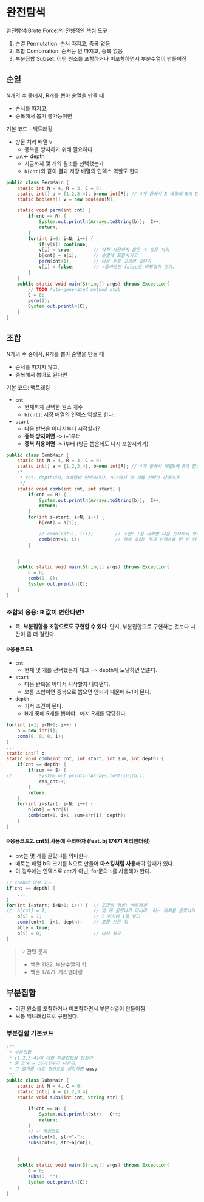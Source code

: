 # 완전탐색

완전탐색(Brute Force)의 전형적인 핵심 도구

1. 순열 Permutation: 순서 따지고, 중복 없음
2. 조합 Combination: 순서는 안 따지고, 중복 없음
3. 부분집합 Subset: 어떤 원소를 포함하거나 미포함하면서 부분수열이 만들어짐

## 순열

N개의 수 중에서, R개를 뽑아 순열을 만들 때

- 순서를 따지고,
- 중복해서 뽑기 불가능이면

기본 코드 - 백트래킹

- 방문 처리 배열 v
  - 중복을 방지하기 위해 필요하다
- `cnt`<- depth
  - 지금까지 몇 개의 원소를 선택했는가
  - `b[cnt]`와 같이 결과 저장 배열의 인덱스 역할도 한다.

```java
public class PermMain {
	static int N = 4, R = 3, C = 0;
	static int[] a = {1,2,3,4}, b=new int[R]; // 4개 중에서 B 배열에 R개 만큼 채워넣는다.
	static boolean[] v = new boolean[N];

	static void perm(int cnt) {
		if(cnt == R) {
			System.out.println(Arrays.toString(b));  C++;
			return;
		}
		for(int i=0; i<N; i++) {
			if(v[i]) continue;
			v[i] = true; 		// 아직 사용하지 않은 수 방문 처리
			b[cnt] = a[i];		// 순열에 포함시키고
			perm(cnt+1);		// 다음 수를 고르러 갔다가
			v[i] = false; 		// ⭐돌아오면 false로 바꿔줘야 한다.
		}
	}
	public static void main(String[] args) throws Exception{
		// TODO Auto-generated method stub
		C = 0;
		perm(0);
		System.out.println(C);
	}
}
```

## 조합

N개의 수 중에서, R개를 뽑아 순열을 만들 때

- 순서를 따지지 않고,
- 중복해서 뽑아도 된다면

기본 코드: 백트래킹

- `cnt`
  - 현재까지 선택한 원소 개수
  - `b[cnt]`: 저장 배열의 인덱스 역할도 한다.
- `start`
  - 다음 반복을 어디서부터 시작할까?
  - **중복 방지이면** -> i+1부터
  - **중복 허용이면** -> i부터 (방금 뽑은데도 다시 포함시키기)

```java
public class CombMain {
	static int N = 4, R = 3, C = 0;
	static int[] a = {1,2,3,4}, b=new int[R]; // 4개 중에서 배열b에 R개 만큼 채워넣는다.
	/*
	 * cnt: depth이자, b배열의 인덱스이자, nCr에서 몇 개를 선택한 상태인가
	 */
	static void comb(int cnt, int start) {
		if(cnt == R) {
			System.out.println(Arrays.toString(b));  C++;
			return;
		}
		for(int i=start; i<N; i++) {
			b[cnt] = a[i];

			// comb(cnt+1, i+1); 		// 조합: 1을 더하면 다음 숫자부터 보기에 중복이 알아서 제거된다.
			comb(cnt+1, i); 			// 중복 조합: 현재 인덱스를 한 번 더 사용하면 된다.
		}


	}
	public static void main(String[] args) throws Exception{
		C = 0;
		comb(0, 0);
		System.out.println(C);
	}
}
```

### 조합의 응용: R 값이 변한다면?

- 즉, **부분집합을 조합으로도 구현할 수 있다**. 단지, 부분집합으로 구현하는 것보다 시간이 좀 더 걸린다.

#### 💡응용코드1.

- `cnt`
  - 현재 몇 개를 선택했는지 체크 => depth에 도달하면 멈춘다.
- `start`
  - 다음 반복을 어디서 시작할지 나타낸다.
  - 보통 조합이면 중복으로 뽑으면 안되기 때문에 i+1이 된다.
- `depth`
  - 기저 조건이 된다.
  - N개 중에 R개를 뽑아야.. 에서 R개를 담당한다.

```java
for(int i=1; i<N+1; i++) {
	b = new int[i];
	comb(0, 0, 0, i);
}
...
static int[] b;
static void comb(int cnt, int start, int sum, int depth) {
	if(cnt == depth) {
		if(sum == S) {
//			System.out.println(Arrays.toString(b));
			res_cnt++;
		}
		return;
	}
	for(int i=start; i<N; i++) {
		b[cnt] = arr[i];
		comb(cnt+1, i+1, sum+arr[i], depth);
	}
}
```

#### 💡응용코드2. cnt의 사용에 주의하자 (feat. bj 17471 게리맨더링)

- `cnt`는 몇 개를 골랐냐를 의미한다.
- 때로는 배열 b의 크기를 N으로 만들어 **마스킹처럼 사용**해야 할때가 있다.
- 이 경우에는 인덱스로 `cnt`가 아닌, for문의 `i`를 사용해야 한다.

```java
// comb의 내부 코드
if(cnt == depth) {
	...
}
for(int i=start; i<N+1; i++) {	// 조합의 핵심: 백트래킹
//	b[cnt] = 1; 				// 몇 개 골랐냐가 아니라, 어느 위치를 골랐냐가 중요함
	b[i] = 1; 					// i 위치에 1을 넣고
	comb(cnt+1, i+1, depth);	// 조합 만든 뒤
	able = true;
	b[i] = 0; 					// 다시 복구
}
```

> 💡 관련 문제
>
> - 백준 1182. 부분수열의 합
> - 백준 17471. 게리맨더링

## 부분집합
- 어떤 원소를 포함하거나 미포함하면서 부분수열이 만들어짐
- 보통 백트래킹으로 구현된다.

### 부분집합 기본코드
```java
/**
 * 부분집합 
 * {1,2,3,4}에 대한 부분집합을 만든다. 
 * 총 2^4 = 16가짓수가 나온다. 
 * 그 결과를 비트 연산으로 생각하면 easy
 */
public class SubsMain {
	static int N = 4, C = 0; 
	static int[] a = {1,2,3,4} ;
	static void subs(int cnt, String str) { 
 
		if(cnt == N) {
			System.out.println(str);  C++;
			return;
		}
		// ✅ 핵심코드 
		subs(cnt+1, str+"-");
		subs(cnt+1, str+a[cnt]);
	
		
	}
	public static void main(String[] args) throws Exception{
		C = 0; 
		subs(0, "");
		System.out.println(C);
	}
}

```